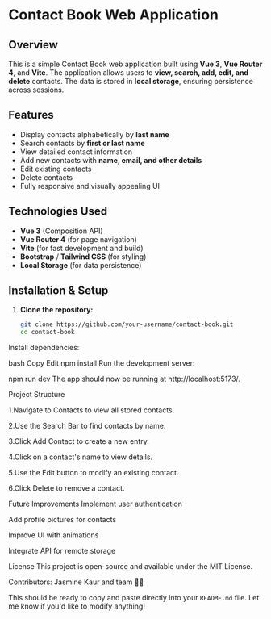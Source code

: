 # Contact Book Web Application


## Overview
This is a simple Contact Book web application built using **Vue 3**, **Vue Router 4**, and **Vite**. The application allows users to **view, search, add, edit, and delete** contacts. The data is stored in **local storage**, ensuring persistence across sessions.

## Features
- Display contacts alphabetically by **last name**
- Search contacts by **first or last name**
- View detailed contact information
- Add new contacts with **name, email, and other details**
- Edit existing contacts
- Delete contacts
- Fully responsive and visually appealing UI

## Technologies Used
- **Vue 3** (Composition API)
- **Vue Router 4** (for page navigation)
- **Vite** (for fast development and build)
- **Bootstrap** / **Tailwind CSS** (for styling)
- **Local Storage** (for data persistence)

## Installation & Setup
1. **Clone the repository:**
   ```bash
   git clone https://github.com/your-username/contact-book.git
   cd contact-book
Install dependencies:

bash
Copy
Edit
npm install
Run the development server:


npm run dev
The app should now be running at http://localhost:5173/.

Project Structure

1.Navigate to Contacts to view all stored contacts.

2.Use the Search Bar to find contacts by name.

3.Click Add Contact to create a new entry.

4.Click on a contact's name to view details.

5.Use the Edit button to modify an existing contact.

6.Click Delete to remove a contact.

Future Improvements
Implement user authentication

Add profile pictures for contacts

Improve UI with animations

Integrate API for remote storage

License
This project is open-source and available under the MIT License.

Contributors: Jasmine Kaur and team 🎨✨


This should be ready to copy and paste directly into your `README.md` file. Let me know if you'd like to modify anything!